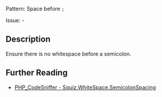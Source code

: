 Pattern: Space before `;`

Issue: -

## Description

Ensure there is no whitespace before a semicolon.

## Further Reading

* [PHP_CodeSniffer - Squiz.WhiteSpace.SemicolonSpacing](https://github.com/squizlabs/PHP_CodeSniffer/blob/master/src/Standards/Squiz/Sniffs/WhiteSpace/SemicolonSpacingSniff.php)